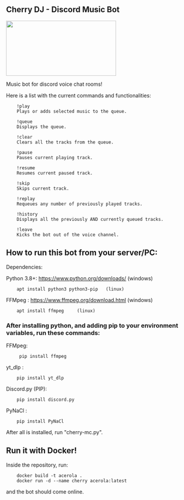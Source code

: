 ## Cherry DJ -  Discord Music Bot

<img src="https://cdn.custom-cursor.com/packs/3718/cute-cherry-pack.png" width="300" height="150">

Music bot for discord voice chat rooms!

Here is a list with the current commands and functionalities:

        !play
        Plays or adds selected music to the queue. 
    
        !queue 
        Displays the queue.  

        !clear 
        Clears all the tracks from the queue.
    
        !pause 
        Pauses current playing track. 
    
        !resume 
        Resumes current paused track. 

        !skip 
        Skips current track.    

        !replay 
        Requeues any number of previously played tracks. 
    
        !history 
        Displays all the previously AND currently queued tracks.

        !leave 
        Kicks the bot out of the voice channel. 


## How to run this bot from your server/PC:

Dependencies:

Python 3.8+: https://www.python.org/downloads/   (windows)

        apt install python3 python3-pip   (linux)

FFMpeg : https://www.ffmpeg.org/download.html     (windows)

        apt install ffmpeg     (linux)

### After installing python, and adding pip to your environment variables, run these commands:

FFMpeg:
        
         pip install ffmpeg

yt_dlp : 

        pip install yt_dlp

Discord.py (PIP): 

        pip install discord.py

PyNaCl : 

        pip install PyNaCl

After all is installed, run "cherry-mc.py".



## Run it with Docker!
Inside the repository, run:

        docker build -t acerola .
        docker run -d --name cherry acerola:latest 

and the bot should come online. 


